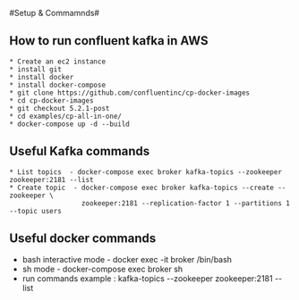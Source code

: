 #Setup & Commamnds#

## How to run confluent kafka in AWS ##
```
* Create an ec2 instance
* install git
* install docker
* install docker-compose
* git clone https://github.com/confluentinc/cp-docker-images
* cd cp-docker-images
* git checkout 5.2.1-post
* cd examples/cp-all-in-one/
* docker-compose up -d --build
```
## Useful Kafka commands
```
* List topics  - docker-compose exec broker kafka-topics --zookeeper zookeeper:2181 --list
* Create topic  - docker-compose exec broker kafka-topics --create --zookeeper \
                  zookeeper:2181 --replication-factor 1 --partitions 1 --topic users
```

## Useful docker commands
* bash interactive mode - docker exec -it broker /bin/bash
* sh mode - docker-compose exec broker sh
* run commands example : kafka-topics --zookeeper zookeeper:2181 --list
